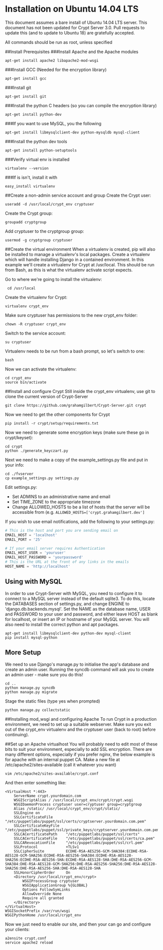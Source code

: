 Installation on Ubuntu 14.04 LTS
=====================
This document assumes a bare install of Ubuntu 14.04 LTS server. This document has not been updated for Crypt Server 3.0. Pull requests to update this (and to update to Ubuntu 18) are gratefully accepted.

All commands should be run as root, unless specified

##Install Prerequisites
###Install Apache and the Apache modules

 	apt-get install apache2 libapache2-mod-wsgi

###Install GCC (Needed for the encryption library)

	apt-get install gcc

###Install git

	apt-get install git

###Install the python C headers (so you can compile  the encryption library)

	apt-get install python-dev

###If you want to use MySQL, you the following

	apt-get install libmysqlclient-dev python-mysqldb mysql-client

###Install the python dev tools

	apt-get install python-setuptools

###Verify virtual env is installed

	virtualenv --version

###If is isn't, install it with

	easy_install virtualenv

##Create a non-admin service account and group
Create the Crypt user:

	useradd -d /usr/local/crypt_env cryptuser

Create the Crypt group:

	groupadd cryptgroup

Add cryptuser to the cryptgroup group:

	usermod -g cryptgroup cryptuser

##Create the virtual environment
When a virtualenv is created, pip will also be installed to manage a
virtualenv's local packages. Create a virtualenv which will handle
installing Django in a contained environment. In this example we'll
create a virtualenv for Crypt at /usr/local. This should be run from
Bash, as this is what the virtualenv activate script expects.

Go to where we're going to install the virtualenv:

	 cd /usr/local

Create the virtualenv for Crypt:

	virtualenv crypt_env

Make sure cryptuser has permissions to the new crypt_env folder:

	chown -R cryptuser crypt_env

Switch to the service account:

	su cryptuser

Virtualenv needs to be run from a bash prompt, so let's switch to one:

	bash

Now we can activate the virtualenv:

	cd crypt_env
	source bin/activate

##Install and configure Crypt
Still inside the crypt_env virtualenv, use git to clone the current
version of Crypt-Server

	git clone https://github.com/grahamgilbert/Crypt-Server.git crypt

Now we need to get the other components for Crypt

	pip install -r crypt/setup/requirements.txt

Now we need to generate some encryption keys (make sure these go in crypt/keyset):

	cd crypt
	python ./generate_keyczart.py

Next we need to make a copy of the example_settings.py file and put
in your info:

	cd ./fvserver
	cp example_settings.py settings.py

Edit settings.py:

* Set ADMINS to an administrative name and email
* Set TIME_ZONE to the appropriate timezone
* Change ALLOWED_HOSTS to be a list of hosts that the server will be
accessible from (e.g. ``ALLOWED_HOSTS=['crypt.grahamgilbert.dev']``

If you wish to use email notifications, add the following to your settings.py:

``` python
# This is the host and port you are sending email on
EMAIL_HOST = 'localhost'
EMAIL_PORT = '25'

# If your email server requires Authentication
EMAIL_HOST_USER = 'youruser'
EMAIL_HOST_PASSWORD = 'yourpassword'
# This is the URL at the front of any links in the emails
HOST_NAME = 'http://localhost'
```

## Using with MySQL
In order to use Crypt-Server with MySQL, you need to configure it to connect to
a MySQL server instead of the default sqlite3. To do this, locate the DATABASES
section of settings.py, and change ENGINE to 'django.db.backends.mysql'. Set the
NAME as the database name, USER and PASSWORD to your user and password, and
either leave HOST as blank for localhost, or insert an IP or hostname of your
MySQL server. You will also need to install the correct python and apt packages.

	apt-get install libmysqlclient-dev python-dev mysql-client
	pip install mysql-python


## More Setup
We need to use Django's manage.py to initialise the app's database and
create an admin user. Running the syncdb command will ask you to create
an admin user - make sure you do this!

	cd ..
	python manage.py syncdb
	python manage.py migrate

Stage the static files (type yes when prompted)

	python manage.py collectstatic

##Installing mod_wsgi and configuring Apache
To run Crypt in a production environment, we need to set up a suitable
webserver. Make sure you exit out of the crypt_env virtualenv and the
cryptuser user (back to root) before continuing).

##Set up an Apache virtualhost
You will probably need to edit most of these bits to suit your
environment, especially to add SSL encryption. There are many different
options, especially if you prefer nginx, the below example is for apache
with an internal puppet CA. Make a new file at
/etc/apache2/sites-available (call it whatever you want)

	vim /etc/apache2/sites-available/crypt.conf

And then enter something like:

	<VirtualHost *:443>
        ServerName crypt.yourdomain.com
        WSGIScriptAlias / /usr/local/crypt_env/crypt/crypt.wsgi
        WSGIDaemonProcess cryptuser user=cryptuser group=cryptgroup
        Alias /static/ /usr/local/crypt_env/crypt/static/
        SSLEngine on
        SSLCertificateFile      "/etc/puppetlabs/puppet/ssl/certs/cryptserver.yourdomain.com.pem"
        SSLCertificateKeyFile   "/etc/puppetlabs/puppet/ssl/private_keys/cryptserver.yourdomain.com.pem"
        SSLCACertificatePath    "/etc/puppetlabs/puppet/ssl/certs"
        SSLCACertificateFile    "/etc/puppetlabs/puppet/ssl/certs/ca.pem"
        SSLCARevocationFile     "/etc/puppetlabs/puppet/ssl/crl.pem"
        SSLProtocol             +TLSv1
        SSLCipherSuite          ECDHE-RSA-AES256-GCM-SHA384:ECDHE-RSA-AES128-GCM-SHA256:ECDHE-RSA-AES256-SHA384:ECDHE-RSA-AES128-SHA256:ECDHE-RSA-AES256-SHA:ECDHE-RSA-AES128-SHA:DHE-RSA-AES256-GCM-SHA384:DHE-RSA-AES128-GCM-SHA256:DHE-RSA-AES256-SHA256:DHE-RSA-AES128-SHA256:DHE-RSA-AES256-SHA:DHE-RSA-AES128-SHA
        SSLHonorCipherOrder     On
        <Directory /usr/local/crypt_env/crypt>
            WSGIProcessGroup cryptuser
            WSGIApplicationGroup %{GLOBAL}
            Options FollowSymLinks
            AllowOverride None
            Require all granted
        </Directory>
    </VirtualHost>
    WSGISocketPrefix /var/run/wsgi
    WSGIPythonHome /usr/local/crypt_env

Now we just need to enable our site, and then your can go and configure
your clients:

	a2ensite crypt.conf
	service apache2 reload
